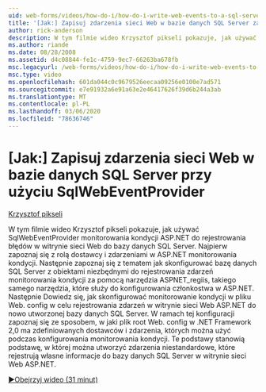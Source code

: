 ```yaml
---
uid: web-forms/videos/how-do-i/how-do-i-write-web-events-to-a-sql-server-database-using-the-sqlwebeventprovider
title: '[Jak:] Zapisuj zdarzenia sieci Web w bazie danych SQL Server za pomocą SqlWebEventProvider | Microsoft Docs'
author: rick-anderson
description: W tym filmie wideo Krzysztof pikseli pokazuje, jak używać SqlWebEventProvider monitorowania kondycji ASP.NET do rejestrowania błędów w witrynie sieci Web do bazy danych SQL Server. Najpierw wyczyść...
ms.author: riande
ms.date: 08/28/2008
ms.assetid: d4c08844-fe1c-4759-9ec7-66263ba678fb
msc.legacyurl: /web-forms/videos/how-do-i/how-do-i-write-web-events-to-a-sql-server-database-using-the-sqlwebeventprovider
msc.type: video
ms.openlocfilehash: 601da044c0c9679526eecaa09256e0100e7ad571
ms.sourcegitcommit: e7e91932a6e91a63e2e46417626f39d6b244a3ab
ms.translationtype: MT
ms.contentlocale: pl-PL
ms.lasthandoff: 03/06/2020
ms.locfileid: "78636746"
---
```

# <a name="how-do-i-write-web-events-to-a-sql-server-database-using-the-sqlwebeventprovider"></a>[Jak:] Zapisuj zdarzenia sieci Web w bazie danych SQL Server przy użyciu SqlWebEventProvider

[Krzysztof pikseli](https://twitter.com/chrispels)

W tym filmie wideo Krzysztof pikseli pokazuje, jak używać SqlWebEventProvider monitorowania kondycji ASP.NET do rejestrowania błędów w witrynie sieci Web do bazy danych SQL Server. Najpierw zapoznaj się z rolą dostawcy i zdarzeniami w ASP.NET monitorowania kondycji. Następnie zapoznaj się z tematem jak skonfigurować bazę danych SQL Server z obiektami niezbędnymi do rejestrowania zdarzeń monitorowania kondycji za pomocą narzędzia ASPNET\_regiis, takiego samego narzędzia, które służy do konfigurowania członkostwa w ASP.NET. Następnie Dowiedz się, jak skonfigurować monitorowanie kondycji w pliku Web. config w celu rejestrowania zdarzeń w witrynie sieci Web ASP.NET do nowo utworzonej bazy danych SQL Server. W ramach tej konfiguracji zapoznaj się ze sposobem, w jaki plik root Web. config w .NET Framework 2,0 ma zdefiniowanych dostawców i zdarzenia, których można użyć podczas konfigurowania monitorowania kondycji. Te podstawy stanowią podstawę, w której można utworzyć zdarzenia niestandardowe, które rejestrują własne informacje do bazy danych SQL Server w witrynie sieci Web ASP.NET.

[&#9654;Obejrzyj wideo (31 minut)](https://channel9.msdn.com/Blogs/ASP-NET-Site-Videos/how-do-i-write-web-events-to-a-sql-server-database-using-the-sqlwebeventprovider)
